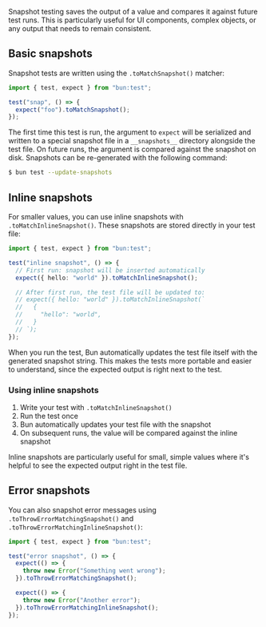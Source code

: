 Snapshot testing saves the output of a value and compares it against future test runs. This is particularly useful for UI components, complex objects, or any output that needs to remain consistent.

## Basic snapshots

Snapshot tests are written using the `.toMatchSnapshot()` matcher:

```ts
import { test, expect } from "bun:test";

test("snap", () => {
  expect("foo").toMatchSnapshot();
});
```

The first time this test is run, the argument to `expect` will be serialized and written to a special snapshot file in a `__snapshots__` directory alongside the test file. On future runs, the argument is compared against the snapshot on disk. Snapshots can be re-generated with the following command:

```bash
$ bun test --update-snapshots
```

## Inline snapshots

For smaller values, you can use inline snapshots with `.toMatchInlineSnapshot()`. These snapshots are stored directly in your test file:

```ts
import { test, expect } from "bun:test";

test("inline snapshot", () => {
  // First run: snapshot will be inserted automatically
  expect({ hello: "world" }).toMatchInlineSnapshot();

  // After first run, the test file will be updated to:
  // expect({ hello: "world" }).toMatchInlineSnapshot(`
  //   {
  //     "hello": "world",
  //   }
  // `);
});
```

When you run the test, Bun automatically updates the test file itself with the generated snapshot string. This makes the tests more portable and easier to understand, since the expected output is right next to the test.

### Using inline snapshots

1. Write your test with `.toMatchInlineSnapshot()`
2. Run the test once
3. Bun automatically updates your test file with the snapshot
4. On subsequent runs, the value will be compared against the inline snapshot

Inline snapshots are particularly useful for small, simple values where it's helpful to see the expected output right in the test file.

## Error snapshots

You can also snapshot error messages using `.toThrowErrorMatchingSnapshot()` and `.toThrowErrorMatchingInlineSnapshot()`:

```ts
import { test, expect } from "bun:test";

test("error snapshot", () => {
  expect(() => {
    throw new Error("Something went wrong");
  }).toThrowErrorMatchingSnapshot();

  expect(() => {
    throw new Error("Another error");
  }).toThrowErrorMatchingInlineSnapshot();
});
```
